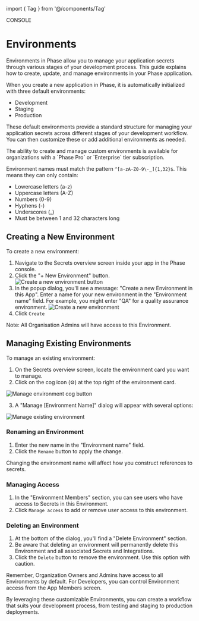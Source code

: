 import { Tag } from '@/components/Tag'

<Tag variant="small">CONSOLE</Tag>

# Environments

Environments in Phase allow you to manage your application secrets through various stages of your development process. This guide explains how to create, update, and manage environments in your Phase application.

When you create a new application in Phase, it is automatically initialized with three default environments:

- Development
- Staging
- Production

These default environments provide a standard structure for managing your application secrets across different stages of your development workflow. You can then customize these or add additional environments as needed.

<Note>
 The ability to create and manage custom environments is available for organizations with a `Phase Pro` or `Enterprise` tier subscription.
</Note>

Environment names must match the pattern `^[a-zA-Z0-9\-_]{1,32}$`. This means they can only contain:
- Lowercase letters (a-z)
- Uppercase letters (A-Z)
- Numbers (0-9)
- Hyphens (-)
- Underscores (_)
- Must be between 1 and 32 characters long

## Creating a New Environment

To create a new environment:

1. Navigate to the Secrets overview screen inside your app in the Phase console.
2. Click the "+ New Environment" button.
![Create a new environment button](/assets/images/console/environments/new-environment-button.png)
3. In the popup dialog, you'll see a message: "Create a new Environment in this App". Enter a name for your new environment in the "Environment name" field. For example, you might enter "QA" for a quality assurance environment.
![Create a new environment](/assets/images/console/environments/create-new-environment.png)
4. Click `Create`

Note: All Organisation Admins will have access to this Environment.

## Managing Existing Environments

To manage an existing environment:

1. On the Secrets overview screen, locate the environment card you want to manage.
2. Click on the cog icon (⚙️) at the top right of the environment card.

![Manage environment cog button](/assets/images/console/environments/manage-environment-cog-button.png) 

3. A "Manage [Environment Name]" dialog will appear with several options:

![Manage existing environment](/assets/images/console/environments/update-environment.png)


### Renaming an Environment

1. Enter the new name in the "Environment name" field.
2. Click the `Rename` button to apply the change.

<Warning>
Changing the environment name will affect how you construct references to secrets.
</Warning>

### Managing Access

1. In the "Environment Members" section, you can see users who have access to Secrets in this Environment.
2. Click `Manage access` to add or remove user access to this environment.

### Deleting an Environment

1. At the bottom of the dialog, you'll find a "Delete Environment" section.
2. Be aware that deleting an environment will permanently delete this Environment and all associated Secrets and Integrations.
3. Click the `Delete` button to remove the environment. Use this option with caution.

Remember, Organization Owners and Admins have access to all Environments by default. For Developers, you can control Environment access from the App Members screen.

By leveraging these customizable Environments, you can create a workflow that suits your development process, from testing and staging to production deployments.
